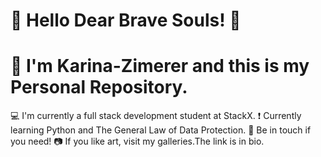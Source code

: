 # :purple_heart: Hello Dear Brave Souls! :purple_heart:
# :raising_hand: I'm Karina-Zimerer and this is my Personal Repository.

:computer:      I'm  currently a full stack development student at StackX.
:exclamation:   Currently learning Python and The General Law of Data Protection.
:love_letter:   Be in touch if you need!
:camera:        If you like art, visit my galleries.The link is in bio.
